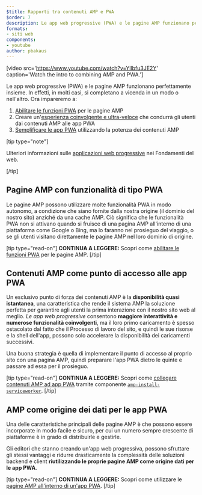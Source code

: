 ```yaml
---
$title: Rapporti tra contenuti AMP e PWA
$order: 7
description: Le app web progressive (PWA) e le pagine AMP funzionano perfettamente insieme. In effetti, in molti casi, si completano a vicenda in un modo o nell'altro. Ora impareremo a ...
formats:
- siti web
components:
- youtube
author: pbakaus
---
```


[video src='https://www.youtube.com/watch?v=Yllbfu3JE2Y' caption='Watch the intro to combining AMP and PWA.']

Le app web progressive (PWA) e le pagine AMP funzionano perfettamente insieme. In effetti, in molti casi, si completano a vicenda in un modo o nell'altro. Ora impareremo a:

1. [Abilitare le funzioni PWA](../../../documentation/guides-and-tutorials/optimize-measure/amp-as-pwa.md) per le pagine AMP
2. Creare un'[esperienza coinvolgente e ultra-veloce](../../../documentation/guides-and-tutorials/integrate/amp-to-pwa.md) che condurrà gli utenti dai contenuti AMP alle app PWA
3. [Semplificare le app PWA](../../../documentation/guides-and-tutorials/integrate/amp-in-pwa.md) utilizzando la potenza dei contenuti AMP

[tip type="note"]

Ulteriori informazioni sulle [applicazioni web progressive](https://developers.google.com/web/progressive-web-apps/) nei Fondamenti del web.

[/tip]

## Pagine AMP con funzionalità di tipo PWA

Le pagine AMP possono utilizzare molte funzionalità PWA in modo autonomo, a condizione che siano fornite dalla nostra origine (il dominio del nostro sito) anziché da una cache AMP. Ciò significa che le funzionalità PWA non si attivano quando si fruisce di una pagina AMP all'interno di una piattaforma come Google o Bing, ma lo faranno nel prosieguo del viaggio, o se gli utenti visitano direttamente le pagine AMP nel loro dominio di origine.

[tip type="read-on"] **CONTINUA A LEGGERE:** Scopri come [abilitare le funzioni PWA](../../../documentation/guides-and-tutorials/optimize-measure/amp-as-pwa.md) per le pagine AMP. [/tip]

## Contenuti AMP come punto di accesso alle app PWA

Un esclusivo punto di forza dei contenuti AMP è la **disponibilità quasi istantanea**, una caratteristica che rende il sistema AMP la soluzione perfetta per garantire agli utenti la prima interazione con il nostro sito web al meglio. *Le app web progressive* consentono **maggiore interattività e numerose funzionalità coinvolgenti**, ma il loro primo caricamento è spesso ostacolato dal fatto che il Processo di lavoro del sito, e quindi le sue risorse e la shell dell'app, possono solo accelerare la disponibilità dei caricamenti successivi.

Una buona strategia è quella di implementare il punto di accesso al proprio sito con una pagina AMP, quindi preparare l'app PWA dietro le quinte e passare ad essa per il prosieguo.

[tip type="read-on"] **CONTINUA A LEGGERE:** Scopri come [collegare contenuti AMP ad app PWA](../../../documentation/guides-and-tutorials/integrate/amp-to-pwa.md) tramite componente [`amp-install-serviceworker`](../../../documentation/components/reference/amp-install-serviceworker.md). [/tip]

## AMP come origine dei dati per le app PWA

Una delle caratteristiche principali delle pagine AMP è che possono essere incorporate in modo facile e sicuro, per cui un numero sempre crescente di piattaforme è in grado di distribuirle e gestirle.

Gli editori che stanno creando un'app web progressiva, possono sfruttare gli stessi vantaggi e ridurre drasticamente la complessità delle soluzioni backend e client **riutilizzando le proprie pagine AMP come origine dati per le app PWA**.

[tip type="read-on"] **CONTINUA A LEGGERE:** Scopri come utilizzare le [pagine AMP all'interno di un'app PWA](../../../documentation/guides-and-tutorials/integrate/amp-in-pwa.md). [/tip]
